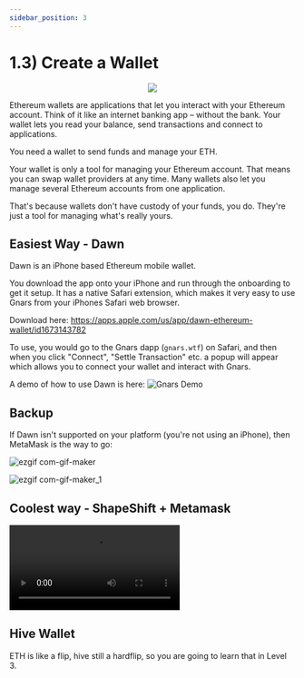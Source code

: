 ```yaml
---
sidebar_position: 3
---
```


# 1.3) Create a Wallet 

<center>
    <img src="https://openseauserdata.com/files/7cc8c6f42e368ae42540a6b1241b6d9e.svg"></img>
</center>


Ethereum wallets are applications that let you interact with your Ethereum account. Think of it like an internet banking app – without the bank. Your wallet lets you read your balance, send transactions and connect to applications.

You need a wallet to send funds and manage your ETH.

Your wallet is only a tool for managing your Ethereum account. That means you can swap wallet providers at any time. Many wallets also let you manage several Ethereum accounts from one application.

That's because wallets don't have custody of your funds, you do. They're just a tool for managing what's really yours.


## Easiest Way - Dawn
Dawn is an iPhone based Ethereum mobile wallet. 

You download the app onto your iPhone and run through the onboarding to get it setup. It has a native Safari extension, which makes it very easy to use Gnars from your iPhones Safari web browser. 

Download here: https://apps.apple.com/us/app/dawn-ethereum-wallet/id1673143782

To use, you would go to the Gnars dapp (`gnars.wtf`) on Safari, and then when you click "Connect", "Settle Transaction" etc. a popup will appear which allows you to connect your wallet and interact with Gnars.

A demo of how to use Dawn is here: ![Gnars Demo](https://youtube.com/shorts/GFpCSmBmxx0)


## Backup
If Dawn isn't supported on your platform (you're not using an iPhone), then MetaMask is the way to go:

![ezgif com-gif-maker](https://user-images.githubusercontent.com/85296013/213961063-c01ddd2a-523f-47bc-83a5-148a75b59c2b.gif)


![ezgif com-gif-maker_1](https://user-images.githubusercontent.com/85296013/213961142-b3a77e13-ff19-4777-8b62-c467e3f71c19.gif)


   
## Coolest way - ShapeShift + Metamask 

<video> 
   <source src="/static/shapeshift.mp4"></source>
</video>


## Hive Wallet 

ETH is like a flip, hive still a hardflip, so you are going to learn that in Level 3.

